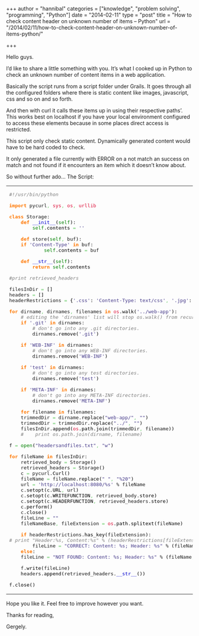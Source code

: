 +++
author = "hannibal"
categories = ["knowledge", "problem solving", "programming", "Python"]
date = "2014-02-11"
type = "post"
title = "How to check content header on unknown number of items – Python"
url = "/2014/02/11/how-to-check-content-header-on-unknown-number-of-items-python/"

+++

Hello guys. 

I&#8217;d like to share a little something with you. It&#8217;s what I cooked up in Python to check an unknown number of content items in a web application. 

Basically the script runs from a script folder under Grails. It goes through all the configured folders where there is static content like images, javascript, css and so on and so forth. 

And then with curl it calls these items up in using their respective paths&#8217;. This works best on localhost if you have your local environment configured to access these elements because in some places direct access is restricted. 

This script only check static content. Dynamically generated content would have to be hard coded to check.

It only generated a file currently with ERROR on a not match an success on match and not found if it encounters an item which it doesn&#8217;t know about. 

So without further ado&#8230; The Script:

<div class="wp_syntax">
  <table>
    <tr>
      <td class="code">
        <pre class="python" style="font-family:monospace;"><span style="color: #808080; font-style: italic;">#!/usr/bin/python</span>
&nbsp;
<span style="color: #ff7700;font-weight:bold;">import</span> pycurl<span style="color: #66cc66;">,</span> <span style="color: #dc143c;">sys</span><span style="color: #66cc66;">,</span> <span style="color: #dc143c;">os</span><span style="color: #66cc66;">,</span> <span style="color: #dc143c;">urllib</span>
&nbsp;
<span style="color: #ff7700;font-weight:bold;">class</span> Storage:
    <span style="color: #ff7700;font-weight:bold;">def</span> <span style="color: #0000cd;">__init__</span><span style="color: black;">&#40;</span><span style="color: #008000;">self</span><span style="color: black;">&#41;</span>:
        <span style="color: #008000;">self</span>.<span style="color: black;">contents</span> <span style="color: #66cc66;">=</span> <span style="color: #483d8b;">''</span>
&nbsp;
    <span style="color: #ff7700;font-weight:bold;">def</span> store<span style="color: black;">&#40;</span><span style="color: #008000;">self</span><span style="color: #66cc66;">,</span> buf<span style="color: black;">&#41;</span>:
	<span style="color: #ff7700;font-weight:bold;">if</span> <span style="color: #483d8b;">'Content-Type'</span> <span style="color: #ff7700;font-weight:bold;">in</span> buf:
            <span style="color: #008000;">self</span>.<span style="color: black;">contents</span> <span style="color: #66cc66;">=</span> buf
&nbsp;
    <span style="color: #ff7700;font-weight:bold;">def</span> <span style="color: #0000cd;">__str__</span><span style="color: black;">&#40;</span><span style="color: #008000;">self</span><span style="color: black;">&#41;</span>:
        <span style="color: #ff7700;font-weight:bold;">return</span> <span style="color: #008000;">self</span>.<span style="color: black;">contents</span>
&nbsp;
<span style="color: #808080; font-style: italic;">#print retrieved_headers</span>
&nbsp;
filesInDir <span style="color: #66cc66;">=</span> <span style="color: black;">&#91;</span><span style="color: black;">&#93;</span>
headers <span style="color: #66cc66;">=</span> <span style="color: black;">&#91;</span><span style="color: black;">&#93;</span>
headerRestrictions <span style="color: #66cc66;">=</span> <span style="color: black;">&#123;</span><span style="color: #483d8b;">'.css'</span>: <span style="color: #483d8b;">'Content-Type: text/css'</span><span style="color: #66cc66;">,</span> <span style="color: #483d8b;">'.jpg'</span>: <span style="color: #483d8b;">'Content-Type: image/jpeg'</span><span style="color: #66cc66;">,</span> <span style="color: #483d8b;">'.ico'</span>: <span style="color: #483d8b;">'image/vnd.microsoft.icon'</span><span style="color: #66cc66;">,</span> <span style="color: #483d8b;">'.html'</span>: <span style="color: #483d8b;">'Content-Type: text/html'</span><span style="color: #66cc66;">,</span> <span style="color: #483d8b;">'.js'</span>: <span style="color: #483d8b;">'Content-Type: application/javascript'</span><span style="color: #66cc66;">,</span> <span style="color: #483d8b;">'.gif'</span>: <span style="color: #483d8b;">'Content-Type: image/gif'</span><span style="color: #66cc66;">,</span> <span style="color: #483d8b;">'.png'</span>: <span style="color: #483d8b;">'Content-Type: image/png'</span><span style="color: #66cc66;">,</span> <span style="color: #483d8b;">'.swf'</span>: <span style="color: #483d8b;">'Content-Type: application/x-shockwave-flash'</span><span style="color: #66cc66;">,</span> <span style="color: #483d8b;">'.json'</span>: <span style="color: #483d8b;">'Content-Type: application/json'</span><span style="color: #66cc66;">,</span> <span style="color: #483d8b;">'.htc'</span>: <span style="color: #483d8b;">'Content-Type: text/x-component'</span><span style="color: #66cc66;">,</span> <span style="color: #483d8b;">'.xml'</span>: <span style="color: #483d8b;">'Content-Type: application/xml'</span><span style="color: black;">&#125;</span>
&nbsp;
<span style="color: #ff7700;font-weight:bold;">for</span> dirname<span style="color: #66cc66;">,</span> dirnames<span style="color: #66cc66;">,</span> filenames <span style="color: #ff7700;font-weight:bold;">in</span> <span style="color: #dc143c;">os</span>.<span style="color: black;">walk</span><span style="color: black;">&#40;</span><span style="color: #483d8b;">'../web-app'</span><span style="color: black;">&#41;</span>:
    <span style="color: #808080; font-style: italic;"># editing the 'dirnames' list will stop os.walk() from recursing into there.</span>
    <span style="color: #ff7700;font-weight:bold;">if</span> <span style="color: #483d8b;">'.git'</span> <span style="color: #ff7700;font-weight:bold;">in</span> dirnames:
        <span style="color: #808080; font-style: italic;"># don't go into any .git directories.</span>
        dirnames.<span style="color: black;">remove</span><span style="color: black;">&#40;</span><span style="color: #483d8b;">'.git'</span><span style="color: black;">&#41;</span>
&nbsp;
    <span style="color: #ff7700;font-weight:bold;">if</span> <span style="color: #483d8b;">'WEB-INF'</span> <span style="color: #ff7700;font-weight:bold;">in</span> dirnames:
        <span style="color: #808080; font-style: italic;"># don't go into any WEB-INF directories.</span>
        dirnames.<span style="color: black;">remove</span><span style="color: black;">&#40;</span><span style="color: #483d8b;">'WEB-INF'</span><span style="color: black;">&#41;</span>
&nbsp;
    <span style="color: #ff7700;font-weight:bold;">if</span> <span style="color: #483d8b;">'test'</span> <span style="color: #ff7700;font-weight:bold;">in</span> dirnames:
        <span style="color: #808080; font-style: italic;"># don't go into any test directories.</span>
        dirnames.<span style="color: black;">remove</span><span style="color: black;">&#40;</span><span style="color: #483d8b;">'test'</span><span style="color: black;">&#41;</span>
&nbsp;
    <span style="color: #ff7700;font-weight:bold;">if</span> <span style="color: #483d8b;">'META-INF'</span> <span style="color: #ff7700;font-weight:bold;">in</span> dirnames:
        <span style="color: #808080; font-style: italic;"># don't go into any META-INF directories.</span>
        dirnames.<span style="color: black;">remove</span><span style="color: black;">&#40;</span><span style="color: #483d8b;">'META-INF'</span><span style="color: black;">&#41;</span>
&nbsp;
    <span style="color: #ff7700;font-weight:bold;">for</span> filename <span style="color: #ff7700;font-weight:bold;">in</span> filenames:
	trimmedDir <span style="color: #66cc66;">=</span> dirname.<span style="color: black;">replace</span><span style="color: black;">&#40;</span><span style="color: #483d8b;">"web-app/"</span><span style="color: #66cc66;">,</span> <span style="color: #483d8b;">""</span><span style="color: black;">&#41;</span>
	trimmedDir <span style="color: #66cc66;">=</span> trimmedDir.<span style="color: black;">replace</span><span style="color: black;">&#40;</span><span style="color: #483d8b;">"../"</span><span style="color: #66cc66;">,</span> <span style="color: #483d8b;">""</span><span style="color: black;">&#41;</span>
	filesInDir.<span style="color: black;">append</span><span style="color: black;">&#40;</span><span style="color: #dc143c;">os</span>.<span style="color: black;">path</span>.<span style="color: black;">join</span><span style="color: black;">&#40;</span>trimmedDir<span style="color: #66cc66;">,</span> filename<span style="color: black;">&#41;</span><span style="color: black;">&#41;</span>
    <span style="color: #808080; font-style: italic;">#    print os.path.join(dirname, filename)</span>
&nbsp;
f <span style="color: #66cc66;">=</span> <span style="color: #008000;">open</span><span style="color: black;">&#40;</span><span style="color: #483d8b;">"headersandfiles.txt"</span><span style="color: #66cc66;">,</span> <span style="color: #483d8b;">"w"</span><span style="color: black;">&#41;</span>
&nbsp;
<span style="color: #ff7700;font-weight:bold;">for</span> fileName <span style="color: #ff7700;font-weight:bold;">in</span> filesInDir:
    retrieved_body <span style="color: #66cc66;">=</span> Storage<span style="color: black;">&#40;</span><span style="color: black;">&#41;</span>
    retrieved_headers <span style="color: #66cc66;">=</span> Storage<span style="color: black;">&#40;</span><span style="color: black;">&#41;</span>
    c <span style="color: #66cc66;">=</span> pycurl.<span style="color: black;">Curl</span><span style="color: black;">&#40;</span><span style="color: black;">&#41;</span>
    fileName <span style="color: #66cc66;">=</span> fileName.<span style="color: black;">replace</span><span style="color: black;">&#40;</span><span style="color: #483d8b;">" "</span><span style="color: #66cc66;">,</span> <span style="color: #483d8b;">"%20"</span><span style="color: black;">&#41;</span>
    url <span style="color: #66cc66;">=</span> <span style="color: #483d8b;">'http://localhost:8080/%s'</span> % fileName
    c.<span style="color: black;">setopt</span><span style="color: black;">&#40;</span>c.<span style="color: black;">URL</span><span style="color: #66cc66;">,</span> url<span style="color: black;">&#41;</span>
    c.<span style="color: black;">setopt</span><span style="color: black;">&#40;</span>c.<span style="color: black;">WRITEFUNCTION</span><span style="color: #66cc66;">,</span> retrieved_body.<span style="color: black;">store</span><span style="color: black;">&#41;</span>
    c.<span style="color: black;">setopt</span><span style="color: black;">&#40;</span>c.<span style="color: black;">HEADERFUNCTION</span><span style="color: #66cc66;">,</span> retrieved_headers.<span style="color: black;">store</span><span style="color: black;">&#41;</span>
    c.<span style="color: black;">perform</span><span style="color: black;">&#40;</span><span style="color: black;">&#41;</span>
    c.<span style="color: black;">close</span><span style="color: black;">&#40;</span><span style="color: black;">&#41;</span>
    fileLine <span style="color: #66cc66;">=</span> <span style="color: #483d8b;">""</span>
    fileNameBase<span style="color: #66cc66;">,</span> fileExtension <span style="color: #66cc66;">=</span> <span style="color: #dc143c;">os</span>.<span style="color: black;">path</span>.<span style="color: black;">splitext</span><span style="color: black;">&#40;</span>fileName<span style="color: black;">&#41;</span>
&nbsp;
    <span style="color: #ff7700;font-weight:bold;">if</span> headerRestrictions.<span style="color: black;">has_key</span><span style="color: black;">&#40;</span>fileExtension<span style="color: black;">&#41;</span>:
<span style="color: #808080; font-style: italic;">#	print "Header:%s, Content:%s" % (headerRestrictions[fileExtension], retrieved_headers.__str__())</span>
        fileLine <span style="color: #66cc66;">=</span> <span style="color: #483d8b;">"CORRECT: Content: %s; Header: %s"</span> % <span style="color: black;">&#40;</span>fileName<span style="color: #66cc66;">,</span> retrieved_headers<span style="color: black;">&#41;</span> <span style="color: #ff7700;font-weight:bold;">if</span> headerRestrictions<span style="color: black;">&#91;</span>fileExtension<span style="color: black;">&#93;</span> <span style="color: #66cc66;">==</span> retrieved_headers.<span style="color: #0000cd;">__str__</span><span style="color: black;">&#40;</span><span style="color: black;">&#41;</span>.<span style="color: black;">strip</span><span style="color: black;">&#40;</span><span style="color: black;">&#41;</span> <span style="color: #ff7700;font-weight:bold;">else</span> <span style="color: #483d8b;">"ERROR: Content: %s; Header: %s; URL: %s"</span> % <span style="color: black;">&#40;</span>fileName<span style="color: #66cc66;">,</span> retrieved_headers<span style="color: #66cc66;">,</span> <span style="color: #483d8b;">"http://localhost:8080/%s<span style="color: #000099; font-weight: bold;">\n</span>"</span> % fileName<span style="color: black;">&#41;</span>
    <span style="color: #ff7700;font-weight:bold;">else</span>:
	fileLine <span style="color: #66cc66;">=</span> <span style="color: #483d8b;">"NOT FOUND: Content: %s; Header: %s"</span> % <span style="color: black;">&#40;</span>fileName<span style="color: #66cc66;">,</span> retrieved_headers<span style="color: black;">&#41;</span>
&nbsp;
    f.<span style="color: black;">write</span><span style="color: black;">&#40;</span>fileLine<span style="color: black;">&#41;</span>
    headers.<span style="color: black;">append</span><span style="color: black;">&#40;</span>retrieved_headers.<span style="color: #0000cd;">__str__</span><span style="color: black;">&#40;</span><span style="color: black;">&#41;</span><span style="color: black;">&#41;</span>
&nbsp;
f.<span style="color: black;">close</span><span style="color: black;">&#40;</span><span style="color: black;">&#41;</span></pre>
      </td>
    </tr>
  </table>
</div>

Hope you like it. Feel free to improve however you want. 

Thanks for reading,
  
Gergely.